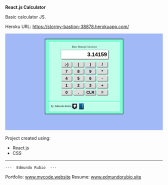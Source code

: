 **React.js Calculator**

Basic calculator JS.

Heroku URL: https://stormy-bastion-38878.herokuapp.com/

![alt tag](https://github.com/Edxael/React-Calc/blob/master/src/IMG/cal.png "React Calculator")

Project created using: 
* React.js
* CSS

----

    ---  Edmundo Rubio  ---
Portfolio: www.mycode.website
Resume: www.edmundorubio.site
